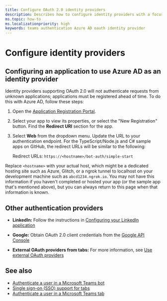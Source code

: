 ```yaml
---
title: Configure OAuth 2.0 identity providers
description: Describes how to configure identity providers with a focus on Microsoft Azure Active Directory (Azure AD)
ms.topic: how-to
ms.localizationpriority: high
keywords: teams authentication Azure AD oauth identity provider
---
```

# Configure identity providers

## Configuring an application to use Azure AD as an identity provider

Identity providers supporting OAuth 2.0 will not authenticate requests from unknown applications; applications must be registered ahead of time. To do this with Azure AD, follow these steps:

1. Open the [Application Registration Portal](https://ms.portal.azure.com/#blade/Microsoft_AAD_RegisteredApps/ApplicationsListBlade).

2. Select your app to view its properties, or select the "New Registration" button. Find the **Redirect URI** section for the app.

3. Select **Web** from the dropdown menu. Update the URL to your authentication endpoint. For the TypeScript/Node.js and C# sample apps on GitHub, the redirect URLs will be similar to the following:

    Redirect URLs: `https://<hostname>/bot-auth/simple-start`

Replace `<hostname>` with your actual host, which might be a dedicated hosting site such as Azure, Glitch, or a ngrok tunnel to localhost on your development machine such as `abcd1234.ngrok.io`. You may not have this information if you haven't completed or hosted your app (or the sample app that's mentioned above), but you can always return to this page when that information is known.

## Other authentication providers

* **LinkedIn:** Follow the instructions in [Configuring your LinkedIn application](/linkedin/talent/apply-with-linkedin)

* **Google:** Obtain OAuth 2.0 client credentials from the [Google API Console](https://console.developers.google.com/)

* **External OAuth providers from tabs:** For more information, see [Use external OAuth providers](../../tabs/how-to/authentication/auth-oauth-provider.md)

## See also

* [Authenticate a user in a Microsoft Teams bot](../../resources/bot-v3/bot-authentication/auth-bot-AAD.md)
* [Single sign-on (SSO) support for tabs](../../tabs/how-to/authentication/auth-aad-sso.md)
* [Authenticate a user in a Microsoft Teams tab](../../tabs/how-to/authentication/auth-tab-aad.md)
